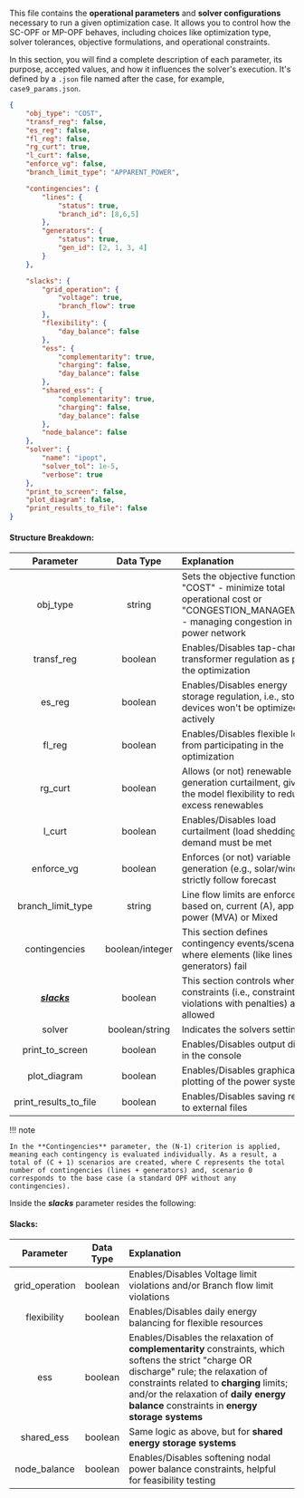 This file contains the **operational parameters** and **solver configurations** necessary to run a given optimization case. It allows you to control how the SC-OPF or MP-OPF behaves, including choices like optimization type, solver tolerances, objective formulations, and operational constraints.

In this section, you will find a complete description of each parameter, its purpose, accepted values, and how it influences the solver's execution.
It's defined by a `.json` file named after the case, for example, `case9_params.json`.


````json title="caseX_params.json"
{
	"obj_type": "COST",
	"transf_reg": false,
	"es_reg": false,
	"fl_reg": false,
	"rg_curt": true,
	"l_curt": false,
	"enforce_vg": false,
	"branch_limit_type": "APPARENT_POWER",

	"contingencies": {
		"lines": {
			"status": true,
			"branch_id": [8,6,5]
		},
		"generators": {
			"status": true,
			"gen_id": [2, 1, 3, 4]
		}
	},

	"slacks": {
		"grid_operation": {
			"voltage": true,
			"branch_flow": true
		},
		"flexibility": {
			"day_balance": false
		},
		"ess": {
			"complementarity": true,
			"charging": false,
			"day_balance": false
		},
		"shared_ess": {
			"complementarity": true,
			"charging": false,
			"day_balance": false
		},
		"node_balance": false
	},
	"solver": {
		"name": "ipopt",
		"solver_tol": 1e-5,
		"verbose": true
	},
	"print_to_screen": false,
	"plot_diagram": false,
	"print_results_to_file": false
}
````


#### **Structure Breakdown**:

|        Parameter        |    Data Type    | Explanation                                                                                                                                    |
|:-----------------------:|:---------------:|:-----------------------------------------------------------------------------------------------------------------------------------------------|
|        obj_type         |     string      | Sets the objective function to: "COST" - minimize total operational cost or "CONGESTION_MANAGEMENT" - managing congestion in the power network |
|       transf_reg        |     boolean     | Enables/Disables tap-changing transformer regulation as part of the optimization                                                               |
|         es_reg          |     boolean     | Enables/Disables energy storage regulation, i.e., storage devices won't be optimized actively                                                  |
|         fl_reg          |     boolean     | Enables/Disables flexible loads from participating in the optimization                                                                         |
|         rg_curt         |     boolean     | Allows (or not) renewable generation curtailment, giving the model flexibility to reduce excess renewables                                     |
|         l_curt          |     boolean     | Enables/Disables load curtailment (load shedding) all demand must be met                                                                       |
|       enforce_vg        |     boolean     | Enforces (or not) variable generation (e.g., solar/wind) to strictly follow forecast                                                           |
|    branch_limit_type    |     string      | Line flow limits are enforced based on, current (A),  apparent power (MVA) or Mixed                                                            |
|      contingencies      | boolean/integer | This section defines contingency events/scenarios where elements (like lines or generators) fail                                               |
| [***slacks***](#slacks) |     boolean     | This section controls where soft constraints (i.e., constraint violations with penalties) are allowed                                          |
|         solver          | boolean/string  | Indicates the solvers settings                                                                                                                 |
|     print_to_screen     |     boolean     | Enables/Disables output display in the console                                                                                                 |
|      plot_diagram       |     boolean     | Enables/Disables graphical plotting of the power system                                                                                        |
|  print_results_to_file  |     boolean     | Enables/Disables saving results to external files                                                                                              |

!!! note 

    In the **Contingencies** parameter, the (N-1) criterion is applied, meaning each contingency is evaluated individually. As a result, a total of (C + 1) scenarios are created, where C represents the total number of contingencies (lines + generators) and, scenario 0 corresponds to the base case (a standard OPF without any contingencies).

Inside the ***slacks*** parameter resides the following:

#### **Slacks**:

|   Parameter    | Data Type | Explanation                                                                                                                                                                                                                                                                        |
|:--------------:|:---------:|:-----------------------------------------------------------------------------------------------------------------------------------------------------------------------------------------------------------------------------------------------------------------------------------|
| grid_operation |  boolean  | Enables/Disables Voltage limit violations and/or Branch flow limit violations                                                                                                                                                                                                      |
|  flexibility   |  boolean  | Enables/Disables daily energy balancing for flexible resources                                                                                                                                                                                                                     |
|      ess       |  boolean  | Enables/Disables the relaxation of **complementarity** constraints, which softens the strict "charge OR discharge" rule; the relaxation of constraints related to **charging** limits; and/or the relaxation of **daily energy balance** constraints in **energy storage systems** |
|   shared_ess   |  boolean  | Same logic as above, but for **shared energy storage systems**                                                                                                                                                                                                                     |
|  node_balance  |  boolean  | Enables/Disables softening nodal power balance constraints, helpful for feasibility testing                                                                                                                                                                                        |
